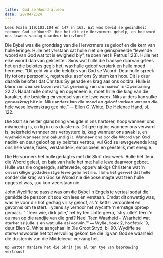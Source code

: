 ```yaml
---
title:  God se Woord alleen
date:  28/04/2024
---
```


`Lees Psalm 119:103,104 en 147 en 162. Wat was Dawid se gesindheid teenoor God se Woord?  Hoe het dit die Hervormers gehelp, en hoe word ons lewens vandag daardeur beïnvloed?`

Die Bybel was die grondslag van die Hervormers se geloof en die kern van hulle leringe. Hulle het verstaan dat hulle met die geïnspireerde “lewende woord van God wat tot in ewigheid bly”, te doen het (I Petrus 1:23). Hulle het elke woord daarvan gekoester. Soos wat hulle die bladsye daarvan gelees het en die beloftes geglo het, was hulle geloof versterk en hulle moed hernuwe. “Dit geld vir al die beloftes van God se Woord. Deur hulle spreek Hy tot ons persoonlik, regstreeks, asof ons Sy stem kan hoor.  Dit is deur daardie beloftes dat Christus Sy genade en krag aan ons oordra. Hulle is blare van daardie boom wat ‘tot genesing van die nasies’ is (Openbaring 22:2). Nadat hulle ontvang en opgeneem is, moet hulle die krag van die karakter, die besieling en voedsel van die lewe wees. Niks anders kan sulke geneeskrag hê nie. Niks anders kan die moed en geloof verleen wat aan die hele wese lewenskrag gee nie.” — Ellen G. White, Die Helende Hand, bl. 122.

Die Skrif se helder glans bring vreugde in ons hartseer, hoop wanneer ons mismoedig is, en lig in ons duisternis. Dit gee rigting wanneer ons verward is, sekerheid wanneer ons verbysterd is, krag wanneer ons swak is, en wysheid wanneer ons onkundig is. Wanneer ons oor die Woord van God nadink en deur geloof op sy beloftes vertrou, vul God se lewegewende krag ons hele wese, fisies, verstandelik, emosioneel en geestelik, met energie.

Die Hervormers het hulle gedagtes met die Skrif deurweek.  Hulle het deur die Woord geleef, en baie van hulle het met hulle lewe daarvoor geboet.  Hulle was nie ongeërgde, selftevrede, oppervlakkige Christene wat ’n onverskillige godsdienstige lewe gelei het nie. Hulle het geweet dat hulle sonder die krag van God se Woord nie die bose magte wat teen hulle opgestel was, sou kon weerstaan nie.

John Wycliffe se passie was om die Bybel in Engels te vertaal sodat die gemiddelde persoon dit sou kon lees en verstaan. Omdat dit onwettig was, was hy voor die hof gedaag vir sy geloof, as ’n ketter veroordeel en gevonnis om te sterf. Tydens sy verhoor het Wycliffe ’n ernstige oproep gemaak. “ ‘Teen wie, dink julle,’ het hy ten slotte gevra, ‘stry julle?  Teen ’n ou man op die randjie van die graf?  Nee! Teen Waarheid – Waarheid wat sterker as julle is en wat julle sal oorwin.’” — Wylie, boek 2, hoofstuk 13, deur Ellen G. White aangehaal in Die Groot Stryd, bl. 90.  Wycliffe se sterwenswoorde het tot vervulling gekom toe die lig van God se waarheid die duisternis van die Middeleeue vervang het.

`Op watter maniere het die Skrif jou al ten tye van beproewing vertroos?`